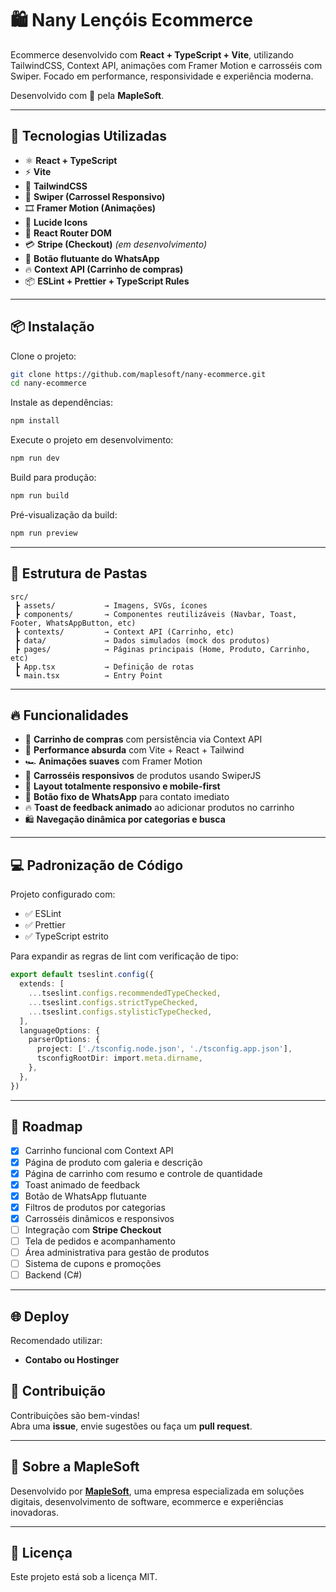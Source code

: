 
# 🛍️ Nany Lençóis Ecommerce

Ecommerce desenvolvido com **React + TypeScript + Vite**, utilizando TailwindCSS, Context API, animações com Framer Motion e carrosséis com Swiper. Focado em performance, responsividade e experiência moderna.

Desenvolvido com 💖 pela **MapleSoft**.

---

## 🚀 Tecnologias Utilizadas

- ⚛️ **React + TypeScript**
- ⚡ **Vite**
- 💨 **TailwindCSS**
- 🎠 **Swiper (Carrossel Responsivo)**
- 🎞️ **Framer Motion (Animações)**
- 🎯 **Lucide Icons**
- 🔗 **React Router DOM**
- 💳 **Stripe (Checkout)** *(em desenvolvimento)*
- 💬 **Botão flutuante do WhatsApp**
- 🔥 **Context API (Carrinho de compras)**
- 📦 **ESLint + Prettier + TypeScript Rules**

---

## 📦 Instalação

Clone o projeto:

```bash
git clone https://github.com/maplesoft/nany-ecommerce.git
cd nany-ecommerce
```

Instale as dependências:

```bash
npm install
```

Execute o projeto em desenvolvimento:

```bash
npm run dev
```

Build para produção:

```bash
npm run build
```

Pré-visualização da build:

```bash
npm run preview
```

---

## 🎨 Estrutura de Pastas

```
src/
 ┣ assets/           → Imagens, SVGs, ícones
 ┣ components/       → Componentes reutilizáveis (Navbar, Toast, Footer, WhatsAppButton, etc)
 ┣ contexts/         → Context API (Carrinho, etc)
 ┣ data/             → Dados simulados (mock dos produtos)
 ┣ pages/            → Páginas principais (Home, Produto, Carrinho, etc)
 ┣ App.tsx           → Definição de rotas
 ┗ main.tsx          → Entry Point
```

---

## 🔥 Funcionalidades

- 🛒 **Carrinho de compras** com persistência via Context API
- 🚀 **Performance absurda** com Vite + React + Tailwind
- 🏎️ **Animações suaves** com Framer Motion
- 🎠 **Carrosséis responsivos** de produtos usando SwiperJS
- 📱 **Layout totalmente responsivo e mobile-first**
- 💬 **Botão fixo de WhatsApp** para contato imediato
- 🔥 **Toast de feedback animado** ao adicionar produtos no carrinho
- 🛍️ **Navegação dinâmica por categorias e busca**

---

## 💻 Padronização de Código

Projeto configurado com:

- ✅ ESLint
- ✅ Prettier
- ✅ TypeScript estrito

Para expandir as regras de lint com verificação de tipo:

```ts
export default tseslint.config({
  extends: [
    ...tseslint.configs.recommendedTypeChecked,
    ...tseslint.configs.strictTypeChecked,
    ...tseslint.configs.stylisticTypeChecked,
  ],
  languageOptions: {
    parserOptions: {
      project: ['./tsconfig.node.json', './tsconfig.app.json'],
      tsconfigRootDir: import.meta.dirname,
    },
  },
})
```

---

## 🚧 Roadmap

- [x] Carrinho funcional com Context API
- [x] Página de produto com galeria e descrição
- [x] Página de carrinho com resumo e controle de quantidade
- [x] Toast animado de feedback
- [x] Botão de WhatsApp flutuante
- [x] Filtros de produtos por categorias
- [x] Carrosséis dinâmicos e responsivos
- [ ] Integração com **Stripe Checkout**
- [ ] Tela de pedidos e acompanhamento
- [ ] Área administrativa para gestão de produtos
- [ ] Sistema de cupons e promoções
- [ ] Backend (C#)

---

## 🌐 Deploy

Recomendado utilizar:

- **Contabo ou Hostinger**

## 🤝 Contribuição

Contribuições são bem-vindas!  
Abra uma **issue**, envie sugestões ou faça um **pull request**.

---

## 🏢 Sobre a MapleSoft

Desenvolvido por **[MapleSoft](https://maplesoft.dev)**, uma empresa especializada em soluções digitais, desenvolvimento de software, ecommerce e experiências inovadoras.

---

## 📄 Licença

Este projeto está sob a licença MIT.
